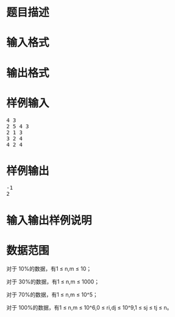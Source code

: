 

# 题目描述



# 输入格式



# 输出格式



# 样例输入


<pre>4 3 
2 5 4 3 
2 1 3 
3 2 4 
4 2 4 </pre>

# 样例输出


<pre>-1
2</pre>

# 输入输出样例说明



# 数据范围


<p>
对于 10%的数据，有1 ≤ n,m ≤ 10； 
</p>
<p>
对于 30%的数据，有1 ≤ n,m ≤ 1000； 
</p>
<p>
对于 70%的数据，有1 ≤ n,m ≤ 10^5； 
</p>
<p>
对于 100%的数据，有1 ≤ n,m ≤ 10^6,0 ≤ ri,dj ≤ 10^9,1 ≤ sj ≤ tj ≤ n。
</p>
